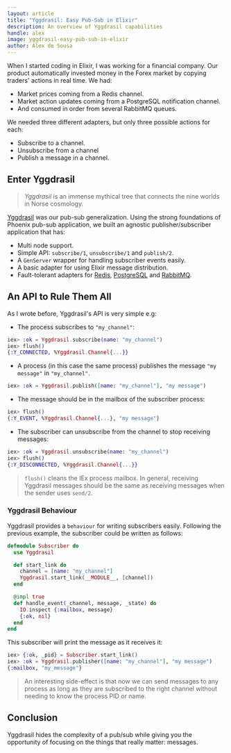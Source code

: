 ```yaml
---
layout: article
title: "Yggdrasil: Easy Pub-Sub in Elixir"
description: An overview of Yggdrasil capabilities
handle: alex
image: yggdrasil-easy-pub-sub-in-elixir
author: Alex de Sousa
---
```


When I started coding in Elixir, I was working for a financial company. Our
product automatically invested money in the Forex market by copying traders'
actions in real time. We had:

- Market prices coming from a Redis channel.
- Market action updates coming from a PostgreSQL notification channel.
- And consumed in order from several RabbitMQ queues.

We needed three different adapters, but only three possible actions for each:

- Subscribe to a channel.
- Unsubscribe from a channel
- Publish a message in a channel.

## Enter Yggdrasil

> _Yggdrasil_ is an immense mythical tree that connects the nine worlds in
> Norse cosmology.

[Yggdrasil](https://github.com/gmtprime/yggdrasil) was our pub-sub
generalization. Using the strong foundations of Phoenix pub-sub application, we
built an agnostic publisher/subscriber application that has:

- Multi node support.
- Simple API: `subscribe/1`, `unsubscribe/1` and `publish/2`.
- A `GenServer` wrapper for handling subscriber events easily.
- A basic adapter for using Elixir message distribution.
- Fault-tolerant adapters for
  [Redis](https://github.com/gmtprime/yggdrasil_redis),
  [PostgreSQL](https://github.com/gmtprime/yggdrasil_postgres) and
  [RabbitMQ](https://github.com/gmtprime/yggdrasil_rabbitmq).

## An API to Rule Them All

As I wrote before, Yggdrasil's API is very simple e.g:

- The process subscribes to `"my_channel"`:

```elixir
iex> :ok = Yggdrasil.subscribe(name: "my_channel")
iex> flush()
{:Y_CONNECTED, %Yggdrasil.Channel{...}}
```

- A process (in this case the same process) publishes the message `"my message"`
in `"my_channel"`.

```elixir
iex> :ok = Yggdrasil.publish([name: "my_channel"], "my message")
```

- The message should be in the mailbox of the subscriber process:

```elixir
iex> flush()
{:Y_EVENT, %Yggdrasil.Channel{...}, "my message"}
```

- The subscriber can unsubscribe from the channel to stop receiving messages:

```elixir
iex> :ok = Yggdrasil.unsubscribe(name: "my_channel")
iex> flush()
{:Y_DISCONNECTED, %Yggdrasil.Channel{...}}
```

> `flush()` cleans the IEx process mailbox. In general, receiving Yggdrasil
> messages should be the same as receiving messages when the sender uses
> `send/2`.

### Yggdrasil Behaviour

Yggdrasil provides a `behaviour` for writing subscribers easily. Following the
previous example, the subscriber could be written as follows:

```elixir
defmodule Subscriber do
  use Yggdrasil

  def start_link do
    channel = [name: "my_channel"]
    Yggdrasil.start_link(__MODULE__, [channel])
  end

  @impl true
  def handle_event(_channel, message, _state) do
    IO.inspect {:mailbox, message}
    {:ok, nil}
  end
end
```

This subscriber will print the message as it receives it:

```elixir
iex> {:ok, _pid} = Subscriber.start_link()
iex> :ok = Yggdrasil.publisher([name: "my_channel"], "my message")
{:mailbox, "my_message"}
```

> An interesting side-effect is that now we can send messages to any process as
> long as they are subscribed to the right channel without needing to know the
> process PID or name.

## Conclusion

Yggdrasil hides the complexity of a pub/sub while giving you the opportunity of
focusing on the things that really matter: messages.
